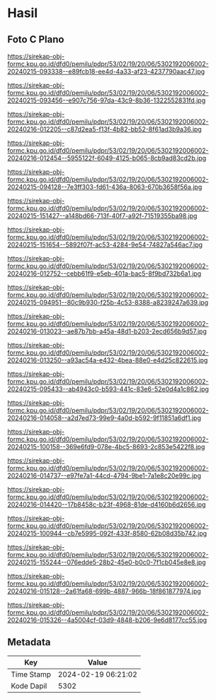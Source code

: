 # Hasil

## Foto C Plano

https://sirekap-obj-formc.kpu.go.id/dfd0/pemilu/pdpr/53/02/19/20/06/5302192006002-20240215-093338--e89fcb18-ee4d-4a33-af23-4237790aac47.jpg

https://sirekap-obj-formc.kpu.go.id/dfd0/pemilu/pdpr/53/02/19/20/06/5302192006002-20240215-093456--e907c756-97da-43c9-8b36-1322552831fd.jpg

https://sirekap-obj-formc.kpu.go.id/dfd0/pemilu/pdpr/53/02/19/20/06/5302192006002-20240216-012205--c87d2ea5-f13f-4b82-bb52-8f61ad3b9a36.jpg

https://sirekap-obj-formc.kpu.go.id/dfd0/pemilu/pdpr/53/02/19/20/06/5302192006002-20240216-012454--5955122f-6049-4125-b065-8cb9ad83cd2b.jpg

https://sirekap-obj-formc.kpu.go.id/dfd0/pemilu/pdpr/53/02/19/20/06/5302192006002-20240215-094128--7e3ff303-fd61-436a-8063-670b3658f56a.jpg

https://sirekap-obj-formc.kpu.go.id/dfd0/pemilu/pdpr/53/02/19/20/06/5302192006002-20240215-151427--a148bd66-713f-40f7-a92f-71519355ba98.jpg

https://sirekap-obj-formc.kpu.go.id/dfd0/pemilu/pdpr/53/02/19/20/06/5302192006002-20240215-151654--5892f07f-ac53-4284-9e54-74827a546ac7.jpg

https://sirekap-obj-formc.kpu.go.id/dfd0/pemilu/pdpr/53/02/19/20/06/5302192006002-20240216-012752--cebb61f9-e5eb-401a-bac5-8f9bd732b6a1.jpg

https://sirekap-obj-formc.kpu.go.id/dfd0/pemilu/pdpr/53/02/19/20/06/5302192006002-20240215-094951--80c9b930-f25b-4c53-8388-a8239247a639.jpg

https://sirekap-obj-formc.kpu.go.id/dfd0/pemilu/pdpr/53/02/19/20/06/5302192006002-20240216-013023--ae87b7bb-a45a-48d1-b203-2ecd656b9d57.jpg

https://sirekap-obj-formc.kpu.go.id/dfd0/pemilu/pdpr/53/02/19/20/06/5302192006002-20240216-013250--a93ac54a-e432-4bea-88e0-e4d25c822615.jpg

https://sirekap-obj-formc.kpu.go.id/dfd0/pemilu/pdpr/53/02/19/20/06/5302192006002-20240215-095433--ab4943c0-b593-441c-83e6-52e0d4a1c862.jpg

https://sirekap-obj-formc.kpu.go.id/dfd0/pemilu/pdpr/53/02/19/20/06/5302192006002-20240216-014058--a2d7ed73-99e9-4a0d-b592-9f11851a6df1.jpg

https://sirekap-obj-formc.kpu.go.id/dfd0/pemilu/pdpr/53/02/19/20/06/5302192006002-20240215-100158--369e6fd9-078e-4bc5-8693-2c853e5422f8.jpg

https://sirekap-obj-formc.kpu.go.id/dfd0/pemilu/pdpr/53/02/19/20/06/5302192006002-20240216-014737--e97fe7a1-44cd-4794-9be1-7a1e8c20e99c.jpg

https://sirekap-obj-formc.kpu.go.id/dfd0/pemilu/pdpr/53/02/19/20/06/5302192006002-20240216-014420--17b8458c-b23f-4968-81de-d4160b6d2656.jpg

https://sirekap-obj-formc.kpu.go.id/dfd0/pemilu/pdpr/53/02/19/20/06/5302192006002-20240215-100944--cb7e5995-092f-433f-8580-62b08d35b742.jpg

https://sirekap-obj-formc.kpu.go.id/dfd0/pemilu/pdpr/53/02/19/20/06/5302192006002-20240215-155244--076edde5-28b2-45e0-b0c0-7f1cb045e8e8.jpg

https://sirekap-obj-formc.kpu.go.id/dfd0/pemilu/pdpr/53/02/19/20/06/5302192006002-20240216-015128--2a61fa68-699b-4887-966b-18f861877974.jpg

https://sirekap-obj-formc.kpu.go.id/dfd0/pemilu/pdpr/53/02/19/20/06/5302192006002-20240216-015326--4a5004cf-03d9-4848-b206-9e6d8177cc55.jpg


## Metadata

| Key        | Value               |
| ---------- | ------------------- |
| Time Stamp | 2024-02-19 06:21:02 |
| Kode Dapil | 5302                |



